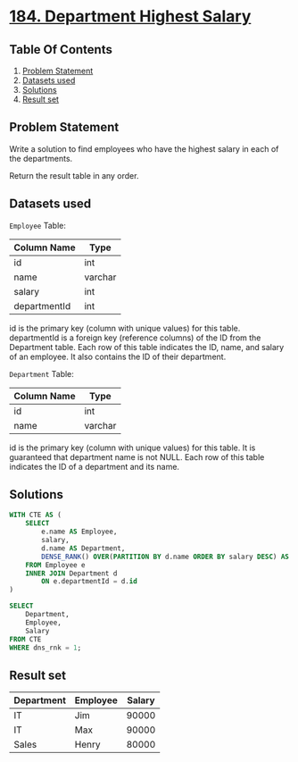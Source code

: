 # [184. Department Highest Salary](https://leetcode.com/problems/department-highest-salary/description/)

## Table Of Contents
1. [Problem Statement](#problem-statement)
2. [Datasets used](#datasets-used)
3. [Solutions](#solutions)
4. [Result set](#result-set)

## Problem Statement

Write a solution to find employees who have the highest salary in each of the departments.

Return the result table in any order.

## Datasets used

```Employee``` Table:

| Column Name  | Type    |
| ------------ | ------- | 
| id           | int     |
| name         | varchar |
| salary       | int     |
| departmentId | int     |

id is the primary key (column with unique values) for this table.
departmentId is a foreign key (reference columns) of the ID from the Department table.
Each row of this table indicates the ID, name, and salary of an employee. It also contains the ID of their department.

```Department``` Table:

| Column Name | Type    |
| ----------- | ------- |
| id          | int     |
| name        | varchar |

id is the primary key (column with unique values) for this table. It is guaranteed that department name is not NULL.
Each row of this table indicates the ID of a department and its name.

## Solutions

```sql
WITH CTE AS (
    SELECT
        e.name AS Employee,
        salary,
        d.name AS Department,
        DENSE_RANK() OVER(PARTITION BY d.name ORDER BY salary DESC) AS dns_rnk
    FROM Employee e
    INNER JOIN Department d
        ON e.departmentId = d.id
)

SELECT
    Department,
    Employee,
    Salary
FROM CTE
WHERE dns_rnk = 1;
```

## Result set

| Department | Employee | Salary |
| ---------- | -------- | ------ |
| IT         | Jim      | 90000  |
| IT         | Max      | 90000  |
| Sales      | Henry    | 80000  |